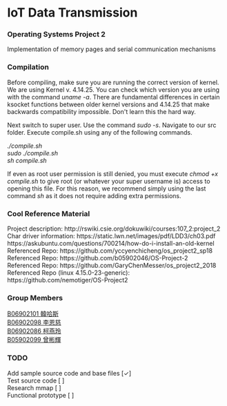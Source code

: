 # IoT Data Transmission
### Operating Systems Project 2
Implementation of memory pages and serial communication mechanisms

### Compilation
Before compiling, make sure you are running the correct version of kernel. We are using Kernel v. 4.14.25. You can check which version you are using with the command <em>uname -a</em>. There are fundamental differences in certain ksocket functions between older kernel versions and 4.14.25 that make backwards compatibility impossible. Don't learn this the hard way.

Next switch to super user. Use the command <em>sudo -s</em>.
Navigate to our src folder. Execute compile.sh using any of the following commands.
<p><em>./compile.sh<br>
    sudo ./compile.sh<br>
    sh compile.sh</em>
</p>
If even as root user permission is still denied, you must execute <em>chmod +x compile.sh</em> to give root (or whatever your super username is) access to opening this file. For this reason, we recommend simply using the last command <em>sh</em> as it does not require adding extra permissions.

### Cool Reference Material
<p>
Project description: http://rswiki.csie.org/dokuwiki/courses:107_2:project_2<br>
Char driver information: https://static.lwn.net/images/pdf/LDD3/ch03.pdf<br>
https://askubuntu.com/questions/700214/how-do-i-install-an-old-kernel<br>
Referenced Repo: https://github.com/yccyenchicheng/os_project2_sp18<br>
Referenced Repo: https://github.com/b05902046/OS-Project-2<br>
Referenced Repo: https://github.com/GaryChenMesser/os_project2_2018<br>
Referenced Repo (linux 4.15.0-23-generic): https://github.com/nemotiger/OS-Project2
</p>

### Group Members
[B06902101 韓哈斯](https://github.com/Gearlad) <br>
[B06902098 李恩慈](https://github.com/B06902098) <br>
[B06902086 柯燕玲](https://github.com/swallow26) <br>
[B05902099 曾彬輝](https://github.com/navenoc13)

### TODO
<p>
  Add sample source code and base files [✓]<br>
  Test source code [ ]<br>
  Research mmap [ ]<br>
  Functional prototype [ ]
</p>
